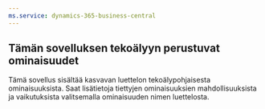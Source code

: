 ```yaml
---
ms.service: dynamics-365-business-central
---
```

## <a name="ai-driven-features-in-this-app"></a>Tämän sovelluksen tekoälyyn perustuvat ominaisuudet

Tämä sovellus sisältää kasvavan luettelon tekoälypohjaisesta ominaisuuksista. Saat lisätietoja tiettyjen ominaisuuksien mahdollisuuksista ja vaikutuksista valitsemalla ominaisuuden nimen luettelosta.
